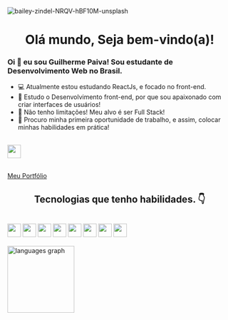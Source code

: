 
![bailey-zindel-NRQV-hBF10M-unsplash](https://github.com/PaivaProgDev/PaivaProgDev/assets/130389890/b10e2514-cac3-4625-9555-1ce74e43704a)
<h1 align="center">Olá mundo, Seja bem-vindo(a)!</h1>

<h3>Oi 👋 eu sou Guilherme Paiva! Sou estudante de Desenvolvimento Web no Brasil.</h3>

* 💻 Atualmente estou estudando ReactJs, e focado no front-end.
* 💯 Estudo o Desenvolvimento front-end, por que sou apaixonado com criar interfaces de usuários!
* 🤞 Não tenho limitações! Meu alvo é ser Full Stack!
* 🤩 Procuro minha primeira oportunidade de trabalho, e assim, colocar minhas habilidades em prática!

<br>

  <a class="abc" href="https://www.linkedin.com/in/guilherme-paiva-33b70521b/">
    <img width="30" src="https://github.com/PaivaProgDev/PaivaProgDev/assets/130389890/ae7bc10c-218a-4a2b-95ae-2cda91c04e9e">
  </a>

  <br>
  <br>
  
  [Meu Portfólio](https://paivaprogdev.github.io/Portfolio/)


###

<h2 align="center">Tecnologias que tenho habilidades. 👇</h1>

<br>

<div align="left">
<img width="30" src="https://github.com/PaivaProgDev/PaivaProgDev/assets/130389890/8593564d-d3b1-4c8d-94eb-a4513687edf0">
  
<img width="30" src="https://github.com/PaivaProgDev/PaivaProgDev/assets/130389890/ce3f8c3f-d055-4d12-9d29-cf04932ba703">

<img width="30" src="https://github.com/PaivaProgDev/PaivaProgDev/assets/130389890/a20887e0-2a06-4944-aa65-cf036c866d5a">

<img width="30" src="https://github.com/PaivaProgDev/PaivaProgDev/assets/130389890/04e6fdca-1198-4001-8945-abf1a2fa74c6">

<img width="30" src="https://github.com/PaivaProgDev/PaivaProgDev/assets/130389890/de086012-a484-47b4-97d0-8d70e05ab60d">

<img width="30" src="https://github.com/PaivaProgDev/PaivaProgDev/assets/130389890/ee64cc4d-381b-4810-ad52-b0fa473632b7">

<img width="30" src="https://github.com/PaivaProgDev/PaivaProgDev/assets/130389890/c2273154-8b08-47ac-ab5f-11ade58c023c">

<img width="30" src="https://github.com/PaivaProgDev/PaivaProgDev/assets/130389890/a9dbdbc7-fe16-4f91-afab-f9ea1bdac5da">

</div>

<br>

<div align="left">
<!--   <img src="https://github-readme-stats.vercel.app/api?username=paivaprogdev&hide_title=false&hide_rank=false&show_icons=true&include_all_commits=true&count_private=true&disable_animations=true&theme=dracula&locale=en&hide_border=false" height="150" alt="stats graph"  /> -->
  <img src="https://github-readme-stats.vercel.app/api/top-langs?username=paivaprogdev&locale=en&hide_title=false&layout=compact&card_width=320&langs_count=5&theme=dracula&hide_border=true" height="150" alt="languages graph"  />
</div>
